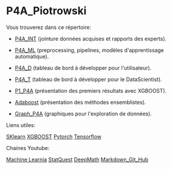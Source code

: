 # P4A_Piotrowski

Vous trouverez dans ce répertoire: 

* [P4A_INT](../P4A_Piotrowski/P4A_INT.py) (jointure données acquises et rapports des experts). 
* [P4A_ML](../P4A_Piotrowski/P4A_ML.py) (preprocessing, pipelines, modèles d'apprentissage automatique).

* [P4A_D](../P4A_Piotrowski/P4A_D.py) (tableau de bord à développer pour l'utilisateur).
* [P4A_T](../P4A_Piotrowski/P4A_T.py) (tableau de bord à développer pour le DataScientist).

* [P1_P4A](../P4A_Piotrowski/P1_P4A.pptx) (présentation des premiers résultats avec XGBOOST).
* [Adaboost](../P4A_Piotrowski/Adaboost.pptx) (présentation des méthodes ensemblistes).

* [Graph_P4A](../P4A_Piotrowski/Graph_P4A.py) (graphiques pour l'exploration de données).

Liens utiles:

[SKlearn](https://scikit-learn.org/stable/index.html)
[XGBOOST](https://xgboost.readthedocs.io/en/latest/#)
[Pytorch](https://pytorch.org/)
[Tensorflow](https://www.tensorflow.org/)

Chaines Youtube: 

[Machine Learnia](https://www.youtube.com/channel/UCmpptkXu8iIFe6kfDK5o7VQ)
[StatQuest](https://www.youtube.com/channel/UCtYLUTtgS3k1Fg4y5tAhLbw)
[DeepMath](https://www.youtube.com/c/deepmath)
[Markdown_Git_Hub](https://github.com/adam-p/markdown-here/wiki/Markdown-Cheatsheet)
